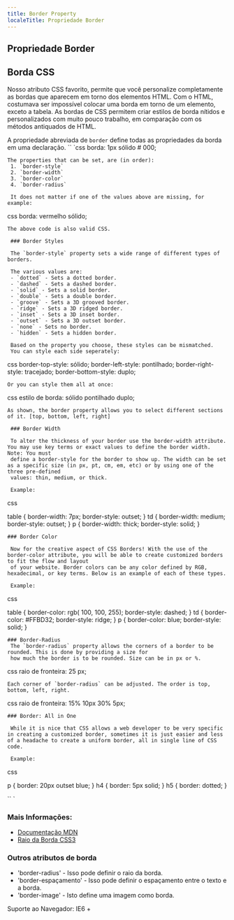 ```yaml
---
title: Border Property
localeTitle: Propriedade Border
---
```

## Propriedade Border

## Borda CSS

Nosso atributo CSS favorito, permite que você personalize completamente as bordas que aparecem em torno dos elementos HTML. Com o HTML, costumava ser impossível colocar uma borda em torno de um elemento, exceto a tabela. As bordas de CSS permitem criar estilos de borda nítidos e personalizados com muito pouco trabalho, em comparação com os métodos antiquados de HTML.

A propriedade abreviada de `border` define todas as propriedades da borda em uma declaração. \`\` \`css borda: 1px sólido # 000;
```
The properties that can be set, are (in order): 
 1. `border-style` 
 2. `border-width` 
 3. `border-color` 
 4. `border-radius` 
 
 It does not matter if one of the values above are missing, for example: 
```

css borda: vermelho sólido;
```
The above code is also valid CSS. 
 
 ### Border Styles 
 
 The `border-style` property sets a wide range of different types of borders. 
 
 The various values are: 
 - `dotted` - Sets a dotted border. 
 - `dashed` - Sets a dashed border. 
 - `solid` - Sets a solid border. 
 - `double` - Sets a double border. 
 - `groove` - Sets a 3D grooved border. 
 - `ridge` - Sets a 3D ridged border. 
 - `inset` - Sets a 3D inset border. 
 - `outset` - Sets a 3D outset border. 
 - `none` - Sets no border. 
 - `hidden` - Sets a hidden border. 
 
 Based on the property you choose, these styles can be mismatched. 
 You can style each side seperately: 
```

css border-top-style: sólido; border-left-style: pontilhado; border-right-style: tracejado; border-bottom-style: duplo;
```
Or you can style them all at once: 
```

css estilo de borda: sólido pontilhado duplo;
```
As shown, the border property allows you to select different sections of it. [top, bottom, left, right] 
 
 ### Border Width 
 
 To alter the thickness of your border use the border-width attribute. You may use key terms or exact values to define the border width. Note: You must 
 define a border-style for the border to show up. The width can be set as a specific size (in px, pt, cm, em, etc) or by using one of the three pre-defined 
 values: thin, medium, or thick. 
 
 Example: 
```

css

table { border-width: 7px; border-style: outset; } td { border-width: medium; border-style: outset; } p { border-width: thick; border-style: solid; }
```
### Border Color 
 
 Now for the creative aspect of CSS Borders! With the use of the border-color attribute, you will be able to create customized borders to fit the flow and layout 
 of your website. Border colors can be any color defined by RGB, hexadecimal, or key terms. Below is an example of each of these types. 
 
 Example: 
```

css

table { border-color: rgb( 100, 100, 255); border-style: dashed; } td { border-color: #FFBD32; border-style: ridge; } p { border-color: blue; border-style: solid; }
```
### Border-Radius 
 The `border-radius` property allows the corners of a border to be rounded. This is done by providing a size for 
 how much the border is to be rounded. Size can be in px or %. 
```

css raio de fronteira: 25 px;
```
Each corner of `border-radius` can be adjusted. The order is top, bottom, left, right. 
```

css raio de fronteira: 15% 10px 30% 5px;
```
### Border: All in One 
 
 While it is nice that CSS allows a web developer to be very specific in creating a customized border, sometimes it is just easier and less of a headache to create a uniform border, all in single line of CSS code. 
 
 Example: 
```

css

p { border: 20px outset blue; } h4 { border: 5px solid; } h5 { border: dotted; }

\`\` \`

### Mais Informações:

*   [Documentação MDN](https://developer.mozilla.org/en-US/docs/Web/CSS/border)
*   [Raio da Borda CSS3](https://guide.freecodecamp.org/css/css3-borders-rounded-corners)

### Outros atributos de borda

*   'border-radius' - Isso pode definir o raio da borda.
*   'border-espaçamento' - Isso pode definir o espaçamento entre o texto e a borda.
*   'border-image' - Isto define uma imagem como borda.

Suporte ao Navegador: IE6 +